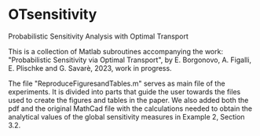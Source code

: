 # OTsensitivity
Probabilistic Sensitivity Analysis with Optimal Transport 

This is a collection of Matlab subroutines accompanying the work: "Probabilistic Sensitivity via Optimal Transport", by E. Borgonovo, A. Figalli, E. Plischke and G. Savarè, 2023, work in progress.

The file "ReproduceFiguresandTables.m" serves as main file of the experiments. It is divided into parts that guide the user towards the files used to create the figures and tables in the paper.
We also added both the pdf and the original MathCad file with the calculations needed to obtain the analytical values of the global sensitivity measures in Example 2, Section 3.2.
